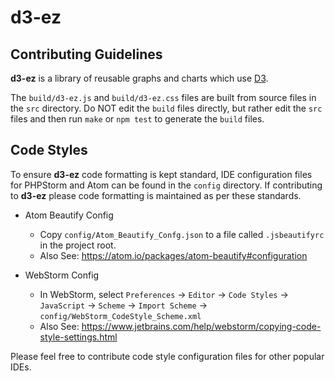 # d3-ez
## Contributing Guidelines

**d3-ez** is a library of reusable graphs and charts which use [D3](http://www.d3js.org/).

The `build/d3-ez.js` and `build/d3-ez.css` files are built from source files in the `src` directory.
Do NOT edit the `build` files directly, but rather edit the `src` files and then run `make` or `npm test` to generate the `build` files.

## Code Styles

To ensure **d3-ez** code formatting is kept standard, IDE configuration files for PHPStorm and Atom can be found in the `config` directory. If contributing to **d3-ez** please code formatting is maintained as per these standards.

* Atom Beautify Config
  * Copy `config/Atom_Beautify_Confg.json` to a file called `.jsbeautifyrc` in the project root.
  * Also See: https://atom.io/packages/atom-beautify#configuration

* WebStorm Config
  * In WebStorm, select `Preferences` -> `Editor` -> `Code Styles` -> `JavaScript` -> `Scheme` -> `Import Scheme` -> `config/WebStorm_CodeStyle_Scheme.xml`
  * Also See: https://www.jetbrains.com/help/webstorm/copying-code-style-settings.html

Please feel free to contribute code style configuration files for other popular IDEs.
